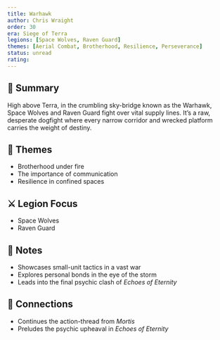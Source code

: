 ```yaml
---
title: Warhawk
author: Chris Wraight
order: 30
era: Siege of Terra
legions: [Space Wolves, Raven Guard]
themes: [Aerial Combat, Brotherhood, Resilience, Perseverance]
status: unread
rating:
---
```


## 🧭 Summary
High above Terra, in the crumbling sky-bridge known as the Warhawk, Space Wolves and Raven Guard fight over vital supply lines. It’s a raw, desperate dogfight where every narrow corridor and wrecked platform carries the weight of destiny.

## 🧠 Themes
- Brotherhood under fire  
- The importance of communication  
- Resilience in confined spaces  

## ⚔️ Legion Focus
- Space Wolves  
- Raven Guard  

## 📝 Notes
- Showcases small-unit tactics in a vast war  
- Explores personal bonds in the eye of the storm  
- Leads into the final psychic clash of *Echoes of Eternity*  

## 🔗 Connections
- Continues the action-thread from *Mortis*  
- Preludes the psychic upheaval in *Echoes of Eternity*  